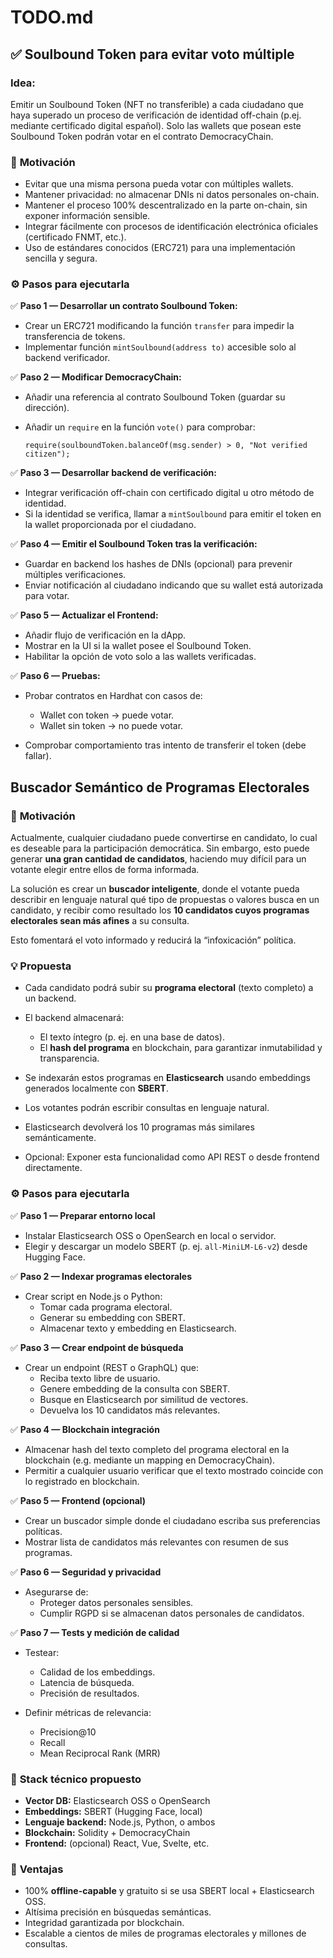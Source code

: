# TODO.md

## ✅ Soulbound Token para evitar voto múltiple

### **Idea:**

Emitir un Soulbound Token (NFT no transferible) a cada ciudadano que haya superado un proceso de verificación de identidad off-chain (p.ej. mediante certificado digital español). Solo las wallets que posean este Soulbound Token podrán votar en el contrato DemocracyChain.

### 🎯 **Motivación**

- Evitar que una misma persona pueda votar con múltiples wallets.
- Mantener privacidad: no almacenar DNIs ni datos personales on-chain.
- Mantener el proceso 100% descentralizado en la parte on-chain, sin exponer información sensible.
- Integrar fácilmente con procesos de identificación electrónica oficiales (certificado FNMT, etc.).
- Uso de estándares conocidos (ERC721) para una implementación sencilla y segura.

### ⚙️ **Pasos para ejecutarla**

✅ **Paso 1 — Desarrollar un contrato Soulbound Token:**

- Crear un ERC721 modificando la función `transfer` para impedir la transferencia de tokens.
- Implementar función `mintSoulbound(address to)` accesible solo al backend verificador.

✅ **Paso 2 — Modificar DemocracyChain:**

- Añadir una referencia al contrato Soulbound Token (guardar su dirección).
- Añadir un `require` en la función `vote()` para comprobar:

  ```solidity
  require(soulboundToken.balanceOf(msg.sender) > 0, "Not verified citizen");
  ```

✅ **Paso 3 — Desarrollar backend de verificación:**

- Integrar verificación off-chain con certificado digital u otro método de identidad.
- Si la identidad se verifica, llamar a `mintSoulbound` para emitir el token en la wallet proporcionada por el ciudadano.

✅ **Paso 4 — Emitir el Soulbound Token tras la verificación:**

- Guardar en backend los hashes de DNIs (opcional) para prevenir múltiples verificaciones.
- Enviar notificación al ciudadano indicando que su wallet está autorizada para votar.

✅ **Paso 5 — Actualizar el Frontend:**

- Añadir flujo de verificación en la dApp.
- Mostrar en la UI si la wallet posee el Soulbound Token.
- Habilitar la opción de voto solo a las wallets verificadas.

✅ **Paso 6 — Pruebas:**

- Probar contratos en Hardhat con casos de:
  - Wallet con token → puede votar.
  - Wallet sin token → no puede votar.

- Comprobar comportamiento tras intento de transferir el token (debe fallar).

## Buscador Semántico de Programas Electorales

### 🎯 **Motivación**

Actualmente, cualquier ciudadano puede convertirse en candidato, lo cual es deseable para la participación democrática. Sin embargo, esto puede generar **una gran cantidad de candidatos**, haciendo muy difícil para un votante elegir entre ellos de forma informada.

La solución es crear un **buscador inteligente**, donde el votante pueda describir en lenguaje natural qué tipo de propuestas o valores busca en un candidato, y recibir como resultado los **10 candidatos cuyos programas electorales sean más afines** a su consulta.

Esto fomentará el voto informado y reducirá la “infoxicación” política.

### 💡 **Propuesta**

- Cada candidato podrá subir su **programa electoral** (texto completo) a un backend.
- El backend almacenará:
  - El texto íntegro (p. ej. en una base de datos).
  - El **hash del programa** en blockchain, para garantizar inmutabilidad y transparencia.

- Se indexarán estos programas en **Elasticsearch** usando embeddings generados localmente con **SBERT**.
- Los votantes podrán escribir consultas en lenguaje natural.
- Elasticsearch devolverá los 10 programas más similares semánticamente.
- Opcional: Exponer esta funcionalidad como API REST o desde frontend directamente.

### ⚙️ **Pasos para ejecutarla**

✅ **Paso 1 — Preparar entorno local**

- Instalar Elasticsearch OSS o OpenSearch en local o servidor.
- Elegir y descargar un modelo SBERT (p. ej. `all-MiniLM-L6-v2`) desde Hugging Face.

✅ **Paso 2 — Indexar programas electorales**

- Crear script en Node.js o Python:
  - Tomar cada programa electoral.
  - Generar su embedding con SBERT.
  - Almacenar texto y embedding en Elasticsearch.

✅ **Paso 3 — Crear endpoint de búsqueda**

- Crear un endpoint (REST o GraphQL) que:
  - Reciba texto libre de usuario.
  - Genere embedding de la consulta con SBERT.
  - Busque en Elasticsearch por similitud de vectores.
  - Devuelva los 10 candidatos más relevantes.

✅ **Paso 4 — Blockchain integración**

- Almacenar hash del texto completo del programa electoral en la blockchain (e.g. mediante un mapping en DemocracyChain).
- Permitir a cualquier usuario verificar que el texto mostrado coincide con lo registrado en blockchain.

✅ **Paso 5 — Frontend (opcional)**

- Crear un buscador simple donde el ciudadano escriba sus preferencias políticas.
- Mostrar lista de candidatos más relevantes con resumen de sus programas.

✅ **Paso 6 — Seguridad y privacidad**

- Asegurarse de:
  - Proteger datos personales sensibles.
  - Cumplir RGPD si se almacenan datos personales de candidatos.

✅ **Paso 7 — Tests y medición de calidad**

- Testear:
  - Calidad de los embeddings.
  - Latencia de búsqueda.
  - Precisión de resultados.

- Definir métricas de relevancia:
  - Precision\@10
  - Recall
  - Mean Reciprocal Rank (MRR)

### 🔗 **Stack técnico propuesto**

- **Vector DB:** Elasticsearch OSS o OpenSearch
- **Embeddings:** SBERT (Hugging Face, local)
- **Lenguaje backend:** Node.js, Python, o ambos
- **Blockchain:** Solidity + DemocracyChain
- **Frontend:** (opcional) React, Vue, Svelte, etc.

### 🚀 **Ventajas**

- 100% **offline-capable** y gratuito si se usa SBERT local + Elasticsearch OSS.
- Altísima precisión en búsquedas semánticas.
- Integridad garantizada por blockchain.
- Escalable a cientos de miles de programas electorales y millones de consultas.
